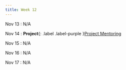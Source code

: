 ```yaml
---
title: Week 12
---
```


Nov 13
: N/A

Nov 14
: **Project**{: .label .label-purple }[Project Mentoring](#)

Nov 15
: N/A

Nov 16
: N/A

Nov 17
: N/A
